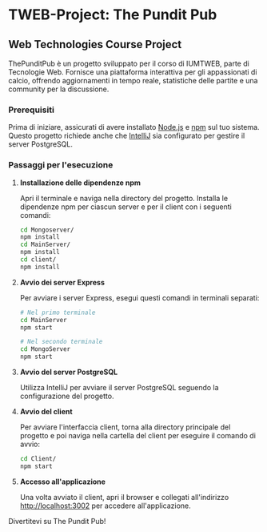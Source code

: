 # TWEB-Project: The Pundit Pub

## Web Technologies Course Project

ThePunditPub è un progetto sviluppato per il corso di IUMTWEB, parte di Tecnologie Web. Fornisce una piattaforma interattiva per gli appassionati di calcio, offrendo aggiornamenti in tempo reale, statistiche delle partite e una community per la discussione.

### Prerequisiti

Prima di iniziare, assicurati di avere installato [Node.js](https://nodejs.org/) e [npm](https://www.npmjs.com/) sul tuo sistema. Questo progetto richiede anche che [IntelliJ](https://www.jetbrains.com/idea/download/) sia configurato per gestire il server PostgreSQL.

### Passaggi per l'esecuzione

1. **Installazione delle dipendenze npm**

   Apri il terminale e naviga nella directory del progetto. Installa le dipendenze npm per ciascun server e per il client con i seguenti comandi:

   ```sh
   cd Mongoserver/
   npm install
   cd MainServer/
   npm install
   cd client/
   npm install
   ```

2. **Avvio dei server Express**

   Per avviare i server Express, esegui questi comandi in terminali separati:

   ```sh
   # Nel primo terminale
   cd MainServer
   npm start

   # Nel secondo terminale
   cd MongoServer
   npm start
   ```

3. **Avvio del server PostgreSQL**

   Utilizza IntelliJ per avviare il server PostgreSQL seguendo la configurazione del progetto.

4. **Avvio del client**

   Per avviare l'interfaccia client, torna alla directory principale del progetto e poi naviga nella cartella del client per eseguire il comando di avvio:

   ```sh
   cd Client/
   npm start
   ```
5. **Accesso all'applicazione**

   Una volta avviato il client, apri il browser e collegati all'indirizzo [http://localhost:3002](http://localhost:3002) per accedere all'applicazione.

Divertitevi su The Pundit Pub!



   
